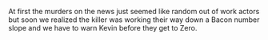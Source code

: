 At first the murders on the news just seemed like random out of work actors but soon we realized the killer was working their way down a Bacon number slope and we have to warn Kevin before they get to Zero.
